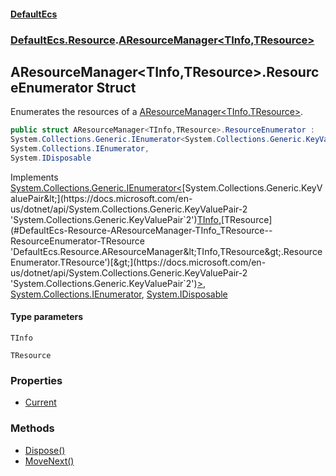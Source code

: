 #### [DefaultEcs](./index.md 'index')
### [DefaultEcs.Resource](./DefaultEcs-Resource.md 'DefaultEcs.Resource').[AResourceManager&lt;TInfo,TResource&gt;](./DefaultEcs-Resource-AResourceManager-TInfo_TResource-.md 'DefaultEcs.Resource.AResourceManager&lt;TInfo,TResource&gt;')
## AResourceManager&lt;TInfo,TResource&gt;.ResourceEnumerator Struct
Enumerates the resources of a [AResourceManager&lt;TInfo,TResource&gt;](./DefaultEcs-Resource-AResourceManager-TInfo_TResource-.md 'DefaultEcs.Resource.AResourceManager&lt;TInfo,TResource&gt;').  
```csharp
public struct AResourceManager<TInfo,TResource>.ResourceEnumerator :
System.Collections.Generic.IEnumerator<System.Collections.Generic.KeyValuePair<TInfo, TResource>>,
System.Collections.IEnumerator,
System.IDisposable
```
Implements [System.Collections.Generic.IEnumerator&lt;](https://docs.microsoft.com/en-us/dotnet/api/System.Collections.Generic.IEnumerator-1 'System.Collections.Generic.IEnumerator`1')[System.Collections.Generic.KeyValuePair&lt;](https://docs.microsoft.com/en-us/dotnet/api/System.Collections.Generic.KeyValuePair-2 'System.Collections.Generic.KeyValuePair`2')[TInfo](#DefaultEcs-Resource-AResourceManager-TInfo_TResource--ResourceEnumerator-TInfo 'DefaultEcs.Resource.AResourceManager&lt;TInfo,TResource&gt;.ResourceEnumerator.TInfo')[,](https://docs.microsoft.com/en-us/dotnet/api/System.Collections.Generic.KeyValuePair-2 'System.Collections.Generic.KeyValuePair`2')[TResource](#DefaultEcs-Resource-AResourceManager-TInfo_TResource--ResourceEnumerator-TResource 'DefaultEcs.Resource.AResourceManager&lt;TInfo,TResource&gt;.ResourceEnumerator.TResource')[&gt;](https://docs.microsoft.com/en-us/dotnet/api/System.Collections.Generic.KeyValuePair-2 'System.Collections.Generic.KeyValuePair`2')[&gt;](https://docs.microsoft.com/en-us/dotnet/api/System.Collections.Generic.IEnumerator-1 'System.Collections.Generic.IEnumerator`1'), [System.Collections.IEnumerator](https://docs.microsoft.com/en-us/dotnet/api/System.Collections.IEnumerator 'System.Collections.IEnumerator'), [System.IDisposable](https://docs.microsoft.com/en-us/dotnet/api/System.IDisposable 'System.IDisposable')  
#### Type parameters
<a name='DefaultEcs-Resource-AResourceManager-TInfo_TResource--ResourceEnumerator-TInfo'></a>
`TInfo`  
  
<a name='DefaultEcs-Resource-AResourceManager-TInfo_TResource--ResourceEnumerator-TResource'></a>
`TResource`  
  
### Properties
- [Current](./DefaultEcs-Resource-AResourceManager-TInfo_TResource--ResourceEnumerator-Current.md 'DefaultEcs.Resource.AResourceManager&lt;TInfo,TResource&gt;.ResourceEnumerator.Current')
### Methods
- [Dispose()](./DefaultEcs-Resource-AResourceManager-TInfo_TResource--ResourceEnumerator-Dispose().md 'DefaultEcs.Resource.AResourceManager&lt;TInfo,TResource&gt;.ResourceEnumerator.Dispose()')
- [MoveNext()](./DefaultEcs-Resource-AResourceManager-TInfo_TResource--ResourceEnumerator-MoveNext().md 'DefaultEcs.Resource.AResourceManager&lt;TInfo,TResource&gt;.ResourceEnumerator.MoveNext()')
